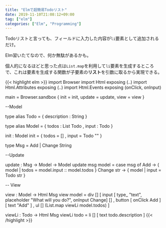 ```yaml
---
title: "Elmで超簡易Todoリスト"
date: 2019-11-10T21:08:12+09:00
tag: ["elm"]
categories: ["Elm", "Programming"]
---
```


Todoリストと言っても、フィールドに入力した内容が`li`要素として追加されるだけ。

Elm習いたてなので、何か無駄があるかも。

個人的になるほどと思った点は`List.map`を利用して`li`要素を生成するところで、これは要素を生成する関数が子要素の**リスト**を引数に取るから実現できる。


{{< highlight elm >}}
import Browser
import Html exposing (..)
import Html.Attributes exposing (..)
import Html.Events exposing (onClick, onInput)

main =
  Browser.sandbox { init = init, update = update, view = view }

--Model

type alias Todo =
  { description : String
  }

type alias Model =
  { todos : List Todo
  , input : Todo
  }

init : Model
init =
  { todos = []
  , input = Todo ""
  }

type Msg = Add | Change String

--Update

update : Msg -> Model -> Model
update msg model =
  case msg of
    Add ->
      { model | todos = model.input :: model.todos }
    Change str ->
      { model | input = Todo str }

-- View

view : Model -> Html Msg
view model = 
  div []
    [ input [ type_ "text", placeholder "What will you do?", onInput Change] []
    , button [ onClick Add ] [ text "Add" ]
    , ul [] (List.map viewLi model.todos)
    ]

viewLi : Todo -> Html Msg
viewLi todo =
  li [] [ text todo.description ]
{{< /highlight >}}
